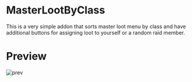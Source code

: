 # MasterLootByClass
This is a very simple addon that sorts master loot menu by class and have additional buttons for assigning loot to yourself or a random raid member.

# Preview
![prev](https://github.com/user-attachments/assets/2e2dd9fd-32fc-4f4d-a975-f65b792a42af)
